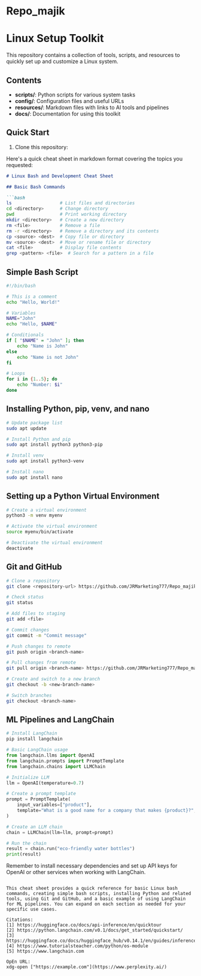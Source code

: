 # Repo_majik
# Linux Setup Toolkit

This repository contains a collection of tools, scripts, and resources to quickly set up and customize a Linux system.

## Contents

- **scripts/**: Python scripts for various system tasks
- **config/**: Configuration files and useful URLs
- **resources/**: Markdown files with links to AI tools and pipelines
- **docs/**: Documentation for using this toolkit

## Quick Start

1. Clone this repository:


Here's a quick cheat sheet in markdown format covering the topics you requested:

```markdown
# Linux Bash and Development Cheat Sheet

## Basic Bash Commands

```bash
ls                  # List files and directories
cd <directory>      # Change directory
pwd                 # Print working directory
mkdir <directory>   # Create a new directory
rm <file>           # Remove a file
rm -r <directory>   # Remove a directory and its contents
cp <source> <dest>  # Copy file or directory
mv <source> <dest>  # Move or rename file or directory
cat <file>          # Display file contents
grep <pattern> <file>  # Search for a pattern in a file
```

## Simple Bash Script

```bash
#!/bin/bash

# This is a comment
echo "Hello, World!"

# Variables
NAME="John"
echo "Hello, $NAME"

# Conditionals
if [ "$NAME" = "John" ]; then
    echo "Name is John"
else
    echo "Name is not John"
fi

# Loops
for i in {1..5}; do
    echo "Number: $i"
done
```

## Installing Python, pip, venv, and nano

```bash
# Update package list
sudo apt update

# Install Python and pip
sudo apt install python3 python3-pip

# Install venv
sudo apt install python3-venv

# Install nano
sudo apt install nano
```

## Setting up a Python Virtual Environment

```bash
# Create a virtual environment
python3 -m venv myenv

# Activate the virtual environment
source myenv/bin/activate

# Deactivate the virtual environment
deactivate
```

## Git and GitHub

```bash
# Clone a repository
git clone <repository-url> https://github.com/JRMarketing777/Repo_majik.git

# Check status
git status

# Add files to staging
git add <file>

# Commit changes
git commit -m "Commit message"

# Push changes to remote
git push origin <branch-name>

# Pull changes from remote
git pull origin <branch-name> https://github.com/JRMarketing777/Repo_majik.git

# Create and switch to a new branch
git checkout -b <new-branch-name>

# Switch branches
git checkout <branch-name>
```

## ML Pipelines and LangChain

```python
# Install LangChain
pip install langchain

# Basic LangChain usage
from langchain.llms import OpenAI
from langchain.prompts import PromptTemplate
from langchain.chains import LLMChain

# Initialize LLM
llm = OpenAI(temperature=0.7)

# Create a prompt template
prompt = PromptTemplate(
    input_variables=["product"],
    template="What is a good name for a company that makes {product}?",
)

# Create an LLM chain
chain = LLMChain(llm=llm, prompt=prompt)

# Run the chain
result = chain.run("eco-friendly water bottles")
print(result)
```

Remember to install necessary dependencies and set up API keys for OpenAI or other services when working with LangChain.
```

This cheat sheet provides a quick reference for basic Linux bash commands, creating simple bash scripts, installing Python and related tools, using Git and GitHub, and a basic example of using LangChain for ML pipelines. You can expand on each section as needed for your specific use cases.

Citations:
[1] https://huggingface.co/docs/api-inference/en/quicktour
[2] https://python.langchain.com/v0.1/docs/get_started/quickstart/
[3] https://huggingface.co/docs/huggingface_hub/v0.14.1/en/guides/inference
[4] https://www.tutorialsteacher.com/python/os-module
[5] https://www.langchain.com

OpEn URL:
xdg-open ["https://example.com"](https://www.perplexity.ai/)
